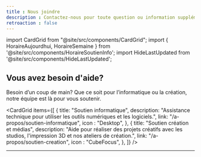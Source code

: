 ```yaml
---
title : Nous joindre
description : Contactez-nous pour toute question ou information supplémentaire.
retroaction : false
---
```


import CardGrid from "@site/src/components/CardGrid";
import { HoraireAujourdhui, HoraireSemaine } from '@site/src/components/HoraireSoutienInfo';
import HideLastUpdated from '@site/src/components/HideLastUpdated';

<HideLastUpdated/>


## Vous avez besoin d'aide?

Besoin d’un coup de main? Que ce soit pour l’informatique ou la création, notre équipe est là pour vous soutenir.

<CardGrid
  items={[
    {
      title: "Soutien informatique",
      description: "Assistance technique pour utiliser les outils numériques et les logiciels.",
      link: "/a-propos/soutien-informatique",
      icon : "Desktop",
    },
    {
      title: "Soutien création et médias",
      description: "Aide pour réaliser des projets créatifs avec les studios, l'impression 3D et nos ateliers de création.",
      link: "/a-propos/soutien-creation",
      icon : "CubeFocus",
    },
    ]}
/>

---
